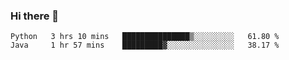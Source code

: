 ### Hi there 👋

<!--START_SECTION:waka-->
```text
Python   3 hrs 10 mins   ███████████████▒░░░░░░░░░   61.80 % 
Java     1 hr 57 mins    █████████▓░░░░░░░░░░░░░░░   38.17 % 
```
<!--END_SECTION:waka-->


<!--
**AnkelMauCastillo/AnkelMauCastillo** is a ✨ _special_ ✨ repository because its `README.md` (this file) appears on your GitHub profile.

Here are some ideas to get you started:

- 🔭 I’m currently working on ...
- 🌱 I’m currently learning ...
- 👯 I’m looking to collaborate on ...
- 🤔 I’m looking for help with ...
- 💬 Ask me about ...
- 📫 How to reach me: ...
- 😄 Pronouns: ...
- ⚡ Fun fact: ...
-->
